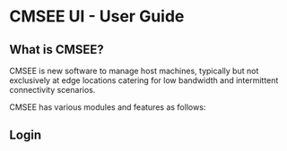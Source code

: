 # CMSEE UI - User Guide

## What is CMSEE?

CMSEE is new software to manage host machines, typically but not exclusively at edge locations catering for low bandwidth and intermittent connectivity scenarios.

CMSEE has various modules and features as follows:

## Login

